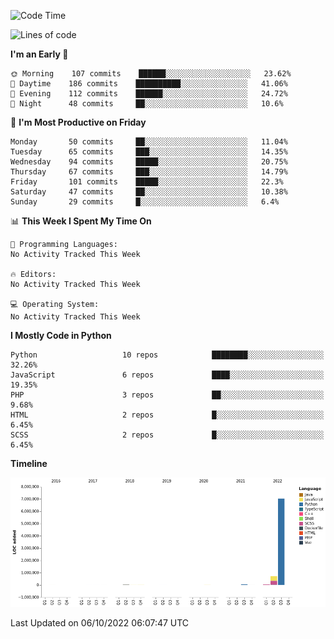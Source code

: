 <!--START_SECTION:waka-->
![Code Time](http://img.shields.io/badge/Code%20Time-1%2C823%20hrs%2025%20mins-blue)

![Lines of code](https://img.shields.io/badge/From%20Hello%20World%20I%27ve%20Written-8%20Million%20lines%20of%20code-blue)

**I'm an Early 🐤** 

```text
🌞 Morning    107 commits    ██████░░░░░░░░░░░░░░░░░░░   23.62% 
🌆 Daytime    186 commits    ██████████░░░░░░░░░░░░░░░   41.06% 
🌃 Evening    112 commits    ██████░░░░░░░░░░░░░░░░░░░   24.72% 
🌙 Night      48 commits     ██░░░░░░░░░░░░░░░░░░░░░░░   10.6%

```
📅 **I'm Most Productive on Friday** 

```text
Monday       50 commits     ██░░░░░░░░░░░░░░░░░░░░░░░   11.04% 
Tuesday      65 commits     ███░░░░░░░░░░░░░░░░░░░░░░   14.35% 
Wednesday    94 commits     █████░░░░░░░░░░░░░░░░░░░░   20.75% 
Thursday     67 commits     ███░░░░░░░░░░░░░░░░░░░░░░   14.79% 
Friday       101 commits    █████░░░░░░░░░░░░░░░░░░░░   22.3% 
Saturday     47 commits     ██░░░░░░░░░░░░░░░░░░░░░░░   10.38% 
Sunday       29 commits     █░░░░░░░░░░░░░░░░░░░░░░░░   6.4%

```


📊 **This Week I Spent My Time On** 

```text
💬 Programming Languages: 
No Activity Tracked This Week

🔥 Editors: 
No Activity Tracked This Week

💻 Operating System: 
No Activity Tracked This Week

```

**I Mostly Code in Python** 

```text
Python                   10 repos            ████████░░░░░░░░░░░░░░░░░   32.26% 
JavaScript               6 repos             ████░░░░░░░░░░░░░░░░░░░░░   19.35% 
PHP                      3 repos             ██░░░░░░░░░░░░░░░░░░░░░░░   9.68% 
HTML                     2 repos             █░░░░░░░░░░░░░░░░░░░░░░░░   6.45% 
SCSS                     2 repos             █░░░░░░░░░░░░░░░░░░░░░░░░   6.45%

```


**Timeline**

![Chart not found](https://raw.githubusercontent.com/telesoho/telesoho/master/charts/bar_graph.png) 


 Last Updated on 06/10/2022 06:07:47 UTC
<!--END_SECTION:waka-->


<!--
**telesoho/telesoho** is a ✨ _special_ ✨ repository because its `README.md` (this file) appears on your GitHub profile.

Here are some ideas to get you started:

- 🔭 I’m currently working on ...
- 🌱 I’m currently learning ...
- 👯 I’m looking to collaborate on ...
- 🤔 I’m looking for help with ...
- 💬 Ask me about ...
- 📫 How to reach me: ...
- 😄 Pronouns: ...
- ⚡ Fun fact: ...
-->
